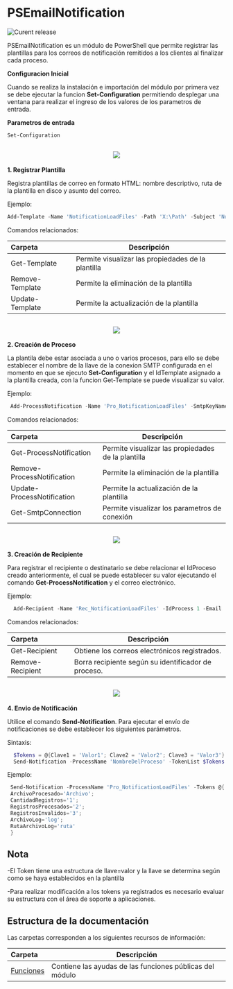 # PSEmailNotification
![Curent release](https://img.shields.io/badge/Version-1.0.6948.49970-orange.svg)

PSEmailNotification es un módulo de PowerShell que permite registrar las plantillas para los correos de notificación remitidos a los clientes al finalizar cada proceso.

**Configuracion Inicial**

Cuando se realiza la instalación e importación del módulo por primera vez se debe ejecutar la funcion **Set-Configuration** permitiendo desplegar una ventana para realizar el ingreso de los valores de los parametros de entrada.


**Parametros de entrada**
```powershell
Set-Configuration
```
<h2 align="center"><img src="Setup/Configuration.png" /></h2>

**1. Registrar Plantilla**

Registra plantillas de correo en formato HTML: nombre descriptivo, ruta de la plantilla en disco y asunto del correo.

Ejemplo:
```powershell
Add-Template -Name 'NotificationLoadFiles' -Path 'X:\Path' -Subject 'Notification Load Files'
```
Comandos relacionados:

| Carpeta  | Descripción  |
|:---|---|
| Get-Template  | Permite visualizar las propiedades de la plantilla|
| Remove-Template  | Permite la eliminación de la plantilla|
| Update-Template  | Permite la actualización de la plantilla|

<h2 align="center"><img src="Setup/Get Account.png" /></h2>

**2. Creación de Proceso**

La plantila debe estar asociada a uno o varios procesos, para ello se debe establecer el nombre de la llave de la conexion SMTP configurada en el momento en que se ejecuto **Set-Configuration** y el IdTemplate asignado a la plantilla creada, con la funcion Get-Template se puede visualizar su valor.

Ejemplo:

```powershell
 Add-ProcessNotification -Name 'Pro_NotificationLoadFiles' -SmtpKeyName 'Corporativo' -IdTemplate 1
```

Comandos relacionados:

| Carpeta  | Descripción  |
|:---|---|
| Get-ProcessNotification  | Permite visualizar las propiedades de la plantilla|
| Remove-ProcessNotification  | Permite la eliminación de la plantilla|
| Update-ProcessNotification  | Permite la actualización de la plantilla|
| Get-SmtpConnection  | Permite visualizar los parametros de conexión|


<h2 align="center"><img src="Setup/Get Account.png" /></h2>

**3. Creación de Recipiente**

Para registrar el recipiente o destinatario se debe relacionar el IdProceso creado anteriormente, el cual se puede establecer su valor ejecutando el comando **Get-ProcessNotification** y el correo electrónico.

Ejemplo:

```powershell
  Add-Recipient -Name 'Rec_NotificationLoadFiles' -IdProcess 1 -Email 'cliente@server.com'
```
Comandos relacionados:

| Carpeta  | Descripción  |
|:---|---|
| Get-Recipient  | Obtiene los correos electrónicos registrados. |
| Remove-Recipient  | Borra recipiente según su identificador de proceso.|

<h2 align="center"><img src="Setup/Get Account.png" /></h2>

**4. Envio de Notificación**

Utilice el comando **Send-Notification**. Para ejecutar el envío de notificaciones se debe establecer los siguientes parámetros.

Sintaxis:

```powershell
  $Tokens = @{Clave1 = 'Valor1'; Clave2 = 'Valor2'; Clave3 = 'Valor3'}
  Send-Notification -ProcessName 'NombreDelProceso' -TokenList $Tokens
```

Ejemplo:
```powershell
 Send-Notification -ProcessName 'Pro_NotificationLoadFiles' -Tokens @{
 ArchivoProcesado='Archivo'; 
 CantidadRegistros='1'; 
 RegistrosProcesados='2'; 
 RegistrosInvalidos='3'; 
 ArchivoLog='log'; 
 RutaArchivoLog='ruta'
 }
```

## Nota
-El Token tiene una estructura de llave=valor y la llave se determina según como se haya establecidos en la plantilla

-Para realizar modificación a los tokens ya registrados es necesario evaluar su estructura con el área de soporte a aplicaciones.

## Estructura de la documentación
Las carpetas corresponden a los siguientes recursos de información:

| Carpeta  | Descripción  |
|:---|---|
| [Funciones](Functions.md)  | Contiene las ayudas de las funciones públicas del módulo|
